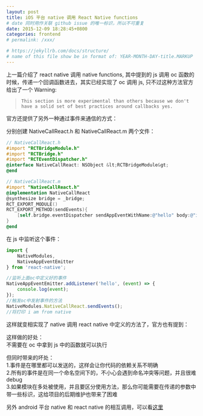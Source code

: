 ```yaml
---
layout: post
title: iOS 平台 native 调用 React Native functions
# date 同时用作关联 github issue 的唯一标识，所以不可重复
date: 2015-12-09 18:28:45+0800
categories: frontend
# permalink: /xxx/

# https://jekyllrb.com/docs/structure/
# name of this file show be in format of: YEAR-MONTH-DAY-title.MARKUP
---
```



上一篇介绍了 react native 调用 native functions, 其中提到的 js 调用 oc 函数的时候，传递一个回调函数进去，其实已经实现了 oc 调用 js, 只不过这种方法官方给出了一个 Warning:  
  
> `This section is more experimental than others because we don't have a solid set of best practices around callbacks yes.`  

官方还提供了另外一种通过事件来通信的方式：  

分别创建 NativeCallReact.h 和 NativeCallReact.m 两个文件：  

```objective-c
// NativeCallReact.h
#import "RCTBridgeModule.h"
#import "RCTBridge.h"
#import "RCTEventDispatcher.h"
@interface NativeCallReact: NSObject &lt;RCTBridgeModule&gt;
@end
```

```objective-c
// NativeCallReact.m
#import "NativeCallReact.h"
@implementation NativeCallReact
@synthesize bridge = _bridge;
RCT_EXPORT_MODULE()
RCT_EXPORT_METHOD(sendEvents){
    [self.bridge.eventDispatcher sendAppEventWithName:@"hello" body:@"i am from native"];
}
@end
```

在 js 中监听这个事件：  

```javascript
import {
    NativeModules,
    NativeAppEventEmitter
} from 'react-native';

//监听上面oc中定义好的事件
NativeAppEventEmitter.addListener('hello', (event) => {
    console.log(event);
});
//触发oc中发射事件的方法
NativeModules.NativeCallReact.sendEvents();
//将打印 i am from native
```

这样就变相实现了 native 调用 react native 中定义的方法了，官方也有提到：  

这样做的好处：  
不需要在 oc 中拿到 js 中的函数就可以执行  

但同时带来的坏处：  
1.事件是在哪里都可以发送的，这样会让你代码的依赖关系不明确  
2.所有的事件是在同一个命名空间下的，不小心会遇到命名冲突等问题，并且很难 debug  
3.如果模块在多处被使用，并且要区分使用方法，那么你可能需要在传递的参数中带一些标识，这给项目的后期维护也带来了困难  

另外 android 平台 native 和 react native 的相互调用，可以看[这里](https://github.com/beefe/doc/issues/1)  

